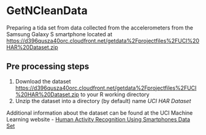 GetNCleanData
=============

Preparing a tida set from data collected from the accelerometers from the Samsung Galaxy S smartphone located at https://d396qusza40orc.cloudfront.net/getdata%2Fprojectfiles%2FUCI%20HAR%20Dataset.zip

## Pre processing steps
1. Download the dataset https://d396qusza40orc.cloudfront.net/getdata%2Fprojectfiles%2FUCI%20HAR%20Dataset.zip to your R working directory
2. Unzip the dataset into a directory (by default) name *UCI HAR Dataset*

Additional information about the dataset can be found at the UCI Machine Learning website - [Human Activity Recognition Using Smartphones Data Set](http://archive.ics.uci.edu/ml/datasets/Human+Activity+Recognition+Using+Smartphones) 
